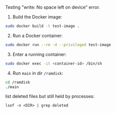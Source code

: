 Testing "write: No space left on device" error.

1. Build the Docker image:
```bash
sudo docker build -t test-image .
```

2. Run a Docker container:
```bash
sudo docker run --rm -d --privileged test-image
```

3. Enter a running container:
```bash
sudo docker exec -it <container-id> /bin/sh
```

4. Run `main` in dir `/ramdisk`:
```bash
cd /ramdisk
./main
```

list deleted files but still held by processes:
```
lsof -n <DIR> | grep deleted
```